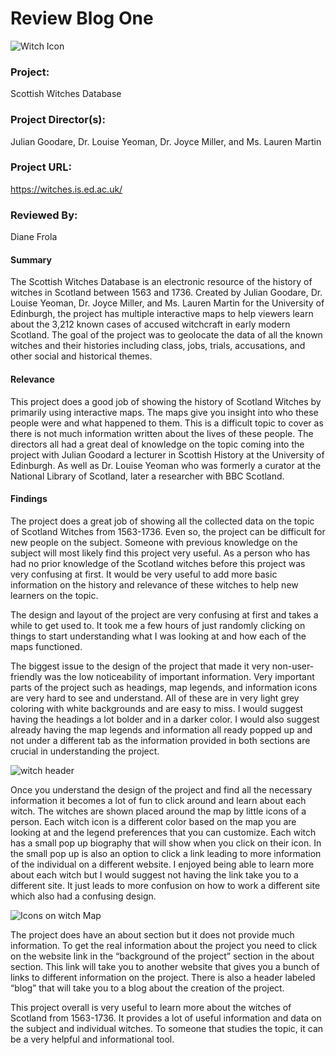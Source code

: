 # **Review Blog One**

![Witch Icon](https://dianefrola.github.io/diane-frola-cnu/images/witch.png)

### **Project:** 
Scottish Witches Database

### **Project Director(s):** 
Julian Goodare, Dr. Louise Yeoman, Dr. Joyce Miller, and Ms. Lauren Martin

### **Project URL:** 
https://witches.is.ed.ac.uk/

### **Reviewed By:** 
Diane Frola


#### **Summary**
The Scottish Witches Database is an electronic resource of the history of witches in Scotland between 1563 and 1736. Created by Julian Goodare, Dr. Louise Yeoman, Dr. Joyce Miller, and Ms. Lauren Martin for the University of Edinburgh, the project has multiple interactive maps to help viewers learn about the 3,212 known cases of accused witchcraft in early modern Scotland. The goal of the project was to geolocate the data of all the known witches and their histories including class, jobs, trials, accusations, and other social and historical themes. 

#### **Relevance**
This project does a good job of showing the history of Scotland Witches by primarily using interactive maps. The maps give you insight into who these people were and what happened to them. This is a difficult topic to cover as there is not much information written about the lives of these people. The directors all had a great deal of knowledge on the topic coming into the project with Julian Goodard a lecturer in Scottish History at the University of Edinburgh. As well as Dr. Louise Yeoman who was formerly a curator at the National Library of Scotland, later a researcher with BBC Scotland.


#### **Findings**
The project does a great job of showing all the collected data on the topic of Scotland Witches from 1563-1736. Even so, the project can be difficult for new people on the subject. Someone with previous knowledge on the subject will most likely find this project very useful. As a person who has had no prior knowledge of the Scotland witches before this project was very confusing at first. It would be very useful to add more basic information on the history and relevance of these witches to help new learners on the topic. 

The design and layout of the project are very confusing at first and takes a while to get used to. It took me a few hours of just randomly clicking on things to start understanding what I was looking at and how each of the maps functioned. 

The biggest issue to the design of the project that made it very non-user-friendly was the low noticeability of important information. Very important parts of the project such as headings, map legends, and information icons are very hard to see and understand. All of these are in very light grey coloring with white backgrounds and are easy to miss. I would suggest having the headings a lot bolder and in a darker color. I would also suggest already having the map legends and information all ready popped up and not under a different tab as the information provided in both sections are crucial in understanding the project. 

![witch header](https://dianefrola.github.io/diane-frola-cnu/images/witchheader.png)

Once you understand the design of the project and find all the necessary information it becomes a lot of fun to click around and learn about each witch. The witches are shown placed around the map by little icons of a person. Each witch icon is a different color based on the map you are looking at and the legend preferences that you can customize. Each witch has a small pop up biography that will show when you click on their icon. In the small pop up is also an option to click a link leading to more information of the individual on a different website. I enjoyed being able to learn more about each witch but I would suggest not having the link take you to a different site. It just leads to more confusion on how to work a different site which also had a confusing design. 

![Icons on witch Map](https://dianefrola.github.io/diane-frola-cnu/images/witchmapicons.png)

The project does have an about section but it does not provide much information. To get the real information about the project you need to click on the website link in the “background of the project” section in the about section. This link will take you to another website that gives you a bunch of links to different information on the project. There is also a header labeled “blog” that will take you to a blog about the creation of the project.

This project overall is very useful to learn more about the witches of Scotland from 1563-1736. It provides a lot of useful information and data on the subject and individual witches. To someone that studies the topic, it can be a very helpful and informational tool. 

